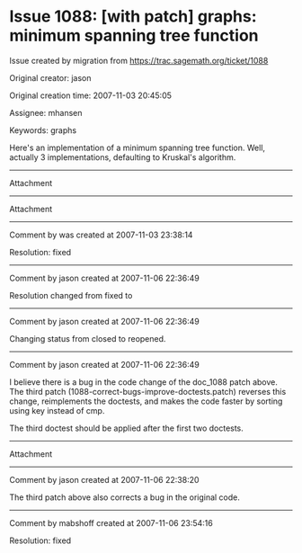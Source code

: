 # Issue 1088: [with patch] graphs: minimum spanning tree function

Issue created by migration from https://trac.sagemath.org/ticket/1088

Original creator: jason

Original creation time: 2007-11-03 20:45:05

Assignee: mhansen

Keywords: graphs

Here's an implementation of a minimum spanning tree function.  Well, actually 3 implementations, defaulting to Kruskal's algorithm.


---

Attachment


---

Attachment


---

Comment by was created at 2007-11-03 23:38:14

Resolution: fixed


---

Comment by jason created at 2007-11-06 22:36:49

Resolution changed from fixed to 


---

Comment by jason created at 2007-11-06 22:36:49

Changing status from closed to reopened.


---

Comment by jason created at 2007-11-06 22:36:49

I believe there is a bug in the code change of the doc_1088 patch above.  The third patch (1088-correct-bugs-improve-doctests.patch) reverses this change, reimplements the doctests, and makes the code faster by sorting using key instead of cmp.

The third doctest should be applied after the first two doctests.


---

Attachment


---

Comment by jason created at 2007-11-06 22:38:20

The third patch above also corrects a bug in the original code.


---

Comment by mabshoff created at 2007-11-06 23:54:16

Resolution: fixed
